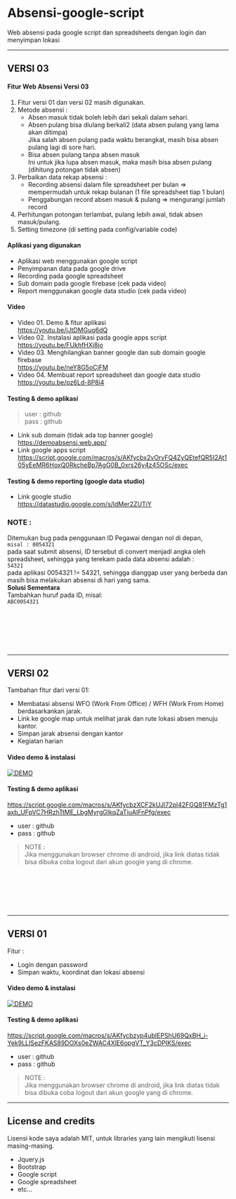 # Absensi-google-script
Web absensi pada google script dan spreadsheets dengan login dan menyimpan lokasi

<hr>

## VERSI 03

#### Fitur Web Absensi Versi 03
1. Fitur versi 01 dan versi 02 masih digunakan.
2. Metode absensi :
    - Absen masuk tidak boleh lebih dari sekali dalam sehari.
    - Absen pulang bisa diulang berkali2 (data absen pulang yang lama akan ditimpa)  
    Jika salah absen pulang pada waktu berangkat, masih bisa absen pulang lagi di sore hari.  
    - Bisa absen pulang tanpa absen masuk  
    Ini untuk jika lupa absen masuk, maka masih bisa absen pulang (dihitung potongan tidak absen) 
3. Perbaikan data rekap absensi :
    - Recording absensi dalam file spreadsheet per bulan ⇒  mempermudah untuk rekap bulanan (1 file spreadsheet tiap 1 bulan)
    - Penggabungan record absen masuk & pulang ⇒ mengurangi jumlah record
4. Perhitungan potongan terlambat, pulang lebih awal, tidak absen masuk/pulang.
5. Setting timezone (di setting pada config/variable code)

#### Aplikasi yang digunakan
- Aplikasi web menggunakan google script
- Penyimpanan data pada google drive
- Recording pada google spreadsheet
- Sub domain pada google firebase (cek pada video)
- Report menggunakan google data studio (cek pada video)

#### Video 
- Video 01. Demo & fitur aplikasi  
https://youtu.be/jJtDMGuq6dQ
- Video 02. Instalasi aplikasi pada google apps script  
https://youtu.be/FUkhfHXj8jo
- Video 03. Menghilangkan banner google dan sub domain google firebase  
https://youtu.be/neY8G5oCjFM
- Video 04. Membuat report spreadsheet dan google data studio  
https://youtu.be/pz6Ld-8P8i4

#### Testing & demo aplikasi 
  >  user : github  
  >  pass : github  
- Link sub domain (tidak ada top banner google)  
https://demoabsensi.web.app/
- Link google apps script  
https://script.google.com/macros/s/AKfycbx2vOrvFQ4ZyQEtefQR5I2At105yEeMR6HoxQ0RkcheBp7AgG0B_0xrs26y4z45OSc/exec  

#### Testing & demo reporting (google data studio)
- Link google studio  
https://datastudio.google.com/s/ldMer2ZUTiY


### NOTE :
Ditemukan bug pada penggunaan ID Pegawai dengan nol di depan,  
`misal : 0054321`  
pada saat submit absensi, ID tersebut di convert menjadi angka oleh spreadsheet, sehingga yang terekam pada data absensi adalah :  
`54321`  
pada aplikasi 0054321 != 54321, sehingga dianggap user yang berbeda dan masih bisa melakukan absensi di hari yang sama.  
<b>Solusi Sementara </b>  
Tambahkan huruf pada ID, misal:  
`ABC0054321`
  


<br>
<br>
<br>
<br>
<br>
  
  
  
<hr>

## VERSI 02
Tambahan fitur dari versi 01:
- Membatasi absensi WFO (Work From Office) / WFH (Work From Home) berdasarkankan jarak.
- Link ke google map untuk melihat jarak dan rute lokasi absen menuju kantor.
- Simpan jarak absensi dengan kantor 
- Kegiatan harian
#### Video demo & instalasi
[![DEMO](http://img.youtube.com/vi/Sf83RYbiwo0/0.jpg)](https://youtu.be/Sf83RYbiwo0)

#### Testing & demo aplikasi
https://script.google.com/macros/s/AKfycbzXCF2kUJl72pl42FGQ81FMzTg1axb_UFpVC7HRzhTtME_LbgMyrgGIkqZaTiuAIFnPfg/exec
- user : github
- pass : github

> NOTE :   
> Jika menggunakan browser chrome di android, jika link diatas tidak bisa dibuka coba logout dari akun google yang di chrome.
<br>
<br>
<br>
<br>
<br>

<hr>

## VERSI 01
Fitur :
- Login dengan password
- Simpan waktu, koordinat dan lokasi absensi
#### Video demo & instalasi
[![DEMO](http://img.youtube.com/vi/l8oBqwMrlaE/0.jpg)](https://youtu.be/l8oBqwMrlaE)

#### Testing & demo aplikasi
https://script.google.com/macros/s/AKfycbzyp4ubIEPShU69QxBH_i-Yek9LLISezFKAS89DOXs0eZWAC4XlE6opgVT_Y3cDPIKS/exec
- user : github
- pass : github

> NOTE :   
> Jika menggunakan browser chrome di android, jika link diatas tidak bisa dibuka coba logout dari akun google yang di chrome.

<hr>

## License and credits
Lisensi kode saya adalah MIT, untuk libraries yang lain mengikuti lisensi masing-masing.
- Jquery.js
- Bootstrap
- Google script
- Google spreadsheet
- etc...
